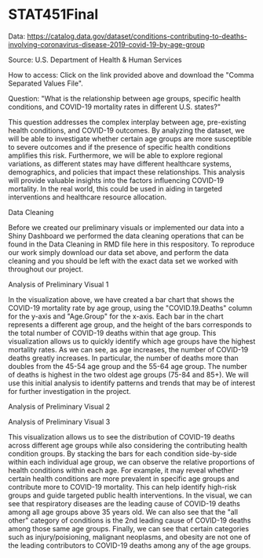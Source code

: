 # STAT451Final
Data: https://catalog.data.gov/dataset/conditions-contributing-to-deaths-involving-coronavirus-disease-2019-covid-19-by-age-group 

Source: U.S. Department of Health & Human Services

How to access: Click on the link provided above and download the "Comma Separated Values File".

Question: "What is the relationship between age groups, specific health conditions, and COVID-19 mortality rates in different U.S. states?"

This question addresses the complex interplay between age, pre-existing health conditions, and COVID-19 outcomes. By analyzing the dataset, we will be able to investigate whether certain age groups are more susceptible to severe outcomes and if the presence of specific health conditions amplifies this risk. Furthermore, we will be able to explore regional variations, as different states may have different healthcare systems, demographics, and policies that impact these relationships. This analysis will provide valuable insights into the factors influencing COVID-19 mortality. In the real world, this could be used in aiding in targeted interventions and healthcare resource allocation.

Data Cleaning

Before we created our preliminary visuals or implemented our data into a Shiny Dashboard we performed the data cleaning operations that can be found in the Data Cleaning in RMD file here in this respository. To reproduce our work simply download our data set above, and perform the data cleaning and you should be left with the exact data set we worked with throughout our project. 

Analysis of Preliminary Visual 1

In the visualization above, we have created a bar chart that shows the COVID-19 mortality rate by age group, using the "COVID.19.Deaths" column for the y-axis and "Age.Group" for the x-axis. Each bar in the chart represents a different age group, and the height of the bars corresponds to the total number of COVID-19 deaths within that age group. This visualization allows us to quickly identify which age groups have the highest mortality rates. As we can see, as age increases, the number of COVID-19 deaths greatly increases. In particular, the number of deaths more than doubles from the 45-54 age group and the 55-64 age group. The number of deaths is highest in the two oldest age groups (75-84 and 85+). We will use this initial analysis to identify patterns and trends that may be of interest for further investigation in the project.

Analysis of Preliminary Visual 2

Analysis of Preliminary Visual 3

This visualization allows us to see the distribution of COVID-19 deaths across different age groups while also considering the contributing health condition groups. By stacking the bars for each condition side-by-side within each individual age group, we can observe the relative proportions of health conditions within each age. For example, it may reveal whether certain health conditions are more prevalent in specific age groups and contribute more to COVID-19 mortality. This can help identify high-risk groups and guide targeted public health interventions. In the visual, we can see that respiratory diseases are the leading cause of COVID-19 deaths among all age groups above 35 years old. We can also see that the "all other" category of conditions is the 2nd leading cause of COVID-19 deaths among those same age groups. Finally, we can see that certain categories such as injury/poisioning, malignant neoplasms, and obesity are not one of the leading contributors to COVID-19 deaths among any of the age groups.

